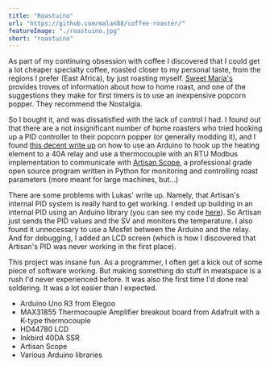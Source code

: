 ```yaml
---
title: "Roastuino"
url: "https://github.com/malan88/coffee-roaster/"
featureImage: "./roastuino.jpg"
short: "roastuino"
---
```

As part of my continuing obsession with coffee I discovered that I could get a
lot cheaper specialty coffee, roasted closer to my personal taste, from the
regions I prefer (East Africa), by just roasting myself. [Sweet Maria's][0]
provides troves of information about how to home roast, and one of the
suggestions they make for first timers is to use an inexpensive popcorn popper.
They recommend the Nostalgia.

So I bought it, and was dissatisfied with the lack of control I had. I found out
that there are a not insignificant number of home roasters who tried hooking up
a PID controller to their popcorn popper (or generally modding it), and I found
[this decent write up][1] on how to use an Arduino to hook up the heating element to
a 40A relay and use a thermocouple with an RTU Modbus implementation to
communicate with [Artisan Scope][2], a professional grade open source program
written in Python for monitoring and controlling roast parameters (more meant
for large machines, but...)

There are some problems with Lukas' write up. Namely, that Artisan's internal
PID system is really hard to get working. I ended up building in an internal PID
using an Arduino library (you can see my code [here][3]). So Artisan just sends
the PID values and the SV and monitors the temperature. I also found it
unnecessary to use a Mosfet between the Arduino and the relay. And for
debugging, I added an LCD screen (which is how I discovered that Artisan's PID
was never working in the first place).

This project was insane fun. As a programmer, I often get a kick out of some
piece of software working. But making something do stuff in meatspace is a rush
I'd never experienced before. It was also the first time I'd done real
soldering. It was a lot easier than I expected.

- Arduino Uno R3 from Elegoo
- MAX31855 Thermocouple Amplifier breakout board from Adafruit with a K-type
  thermocouple
- HD44780 LCD
- Inkbird 40DA SSR
- Artisan Scope
- Various Arduino libraries

[0]: https://www.sweetmarias.com
[1]: https://medium.com/@lukasgrasse/how-to-make-an-arduino-controlled-coffee-roaster-f6a3334fd7d5
[2]: https://artisan-scope.org/
[3]: https://github.com/malan88/coffee-roaster/blob/master/roastuino/roastuino.ino
